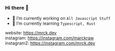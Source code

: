### Hi there 👋

<!--
**marckraw/marckraw** is a ✨ _special_ ✨ repository because its `README.md` (this file) appears on your GitHub profile.
- 👯 I’m looking to collaborate on ...
- - 🤔 I’m looking for help with ...
- 💬 Ask me about ...
- - 📫 How to reach me: ...
- 😄 Pronouns: ...
- ⚡ Fun fact: ...
-->


- 🔭 I’m currently working on `All Javascript Stuff`
- 🌱 I’m currently learning `Typescript, Rust`


<!--
 <img align="left" alt="My GitHub stats" src="https://github-readme-stats.vercel.app/api?username=marckraw&count_private=true" />
 <br />
<img align="left" alt="My language stats" src="https://github-readme-stats.vercel.app/api/top-langs/?username=marckraw&layout=compact" /> 
-->


 
website: https://mrck.dev  
instagram: https://instagram.com/marckraw  
instagram2: https://instagram.com/mrck.dev 
